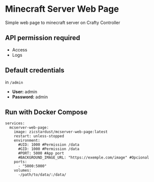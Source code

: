 # Minecraft Server Web Page
Simple web page to minecraft server on Crafty Controller

## API permission required
- Access
- Logs

## Default credentials
in `/admin`
- **User:** admin
- **Password:** admin

## Run with Docker Compose
```
services:
  mcserver-web-page:
    image: zicstardust/mcserver-web-page:latest
    restart: unless-stopped
    environment:
      #UID: 1000 #Permission /data
      #GID: 1000 #Permission /data
      #PORT: 5000 #App port
      #BACKGROUND_IMAGE_URL: "https://exemple.com/image" #Opcional
    ports:
      - "5000:5000"
    volumes:
      -/path/to/data/:/data/
```